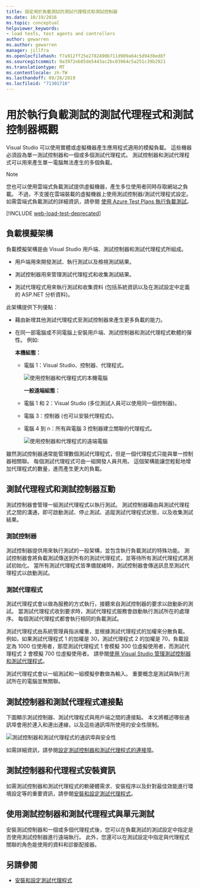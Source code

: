 ```yaml
---
title: 設定用於負載測試的測試代理程式和測試控制器
ms.date: 10/19/2016
ms.topic: conceptual
helpviewer_keywords:
- load tests, test agents and controllers
author: gewarren
ms.author: gewarren
manager: jillfra
ms.openlocfilehash: f7a912ff25e2782490b711d909a64c5d9438ed8f
ms.sourcegitcommit: 9a3972eb85de5443ac2bc03964c5a251c39b2921
ms.translationtype: MT
ms.contentlocale: zh-TW
ms.lasthandoff: 09/26/2019
ms.locfileid: "71301710"
---
```

# <a name="overview-of-test-agents-and-test-controllers-for-running-load-tests"></a>用於執行負載測試的測試代理程式和測試控制器概觀

Visual Studio 可以使用實體或虛擬機器產生應用程式適用的模擬負載。 這些機器必須設為單一測試控制器和一個或多個測試代理程式。 測試控制器和測試代理程式可以用來產生單一電腦無法產生的多個負載。

> [!NOTE]
> 您也可以使用雲端式負載測試提供虛擬機器，產生多位使用者同時存取網站之負載。 不過，不支援在雲端裝載的虛擬機器上使用測試控制器/測試代理程式設定。 如需雲端式負載測試的詳細資訊，請參閱 [使用 Azure Test Plans 執行負載測試](/azure/devops/test/load-test/get-started-simple-cloud-load-test?view=vsts)。

[!INCLUDE [web-load-test-deprecated](includes/web-load-test-deprecated.md)]

## <a name="load-simulation-architecture"></a>負載模擬架構

負載模擬架構是由 Visual Studio 用戶端、測試控制器和測試代理程式所組成。

- 用戶端用來開發測試、執行測試以及檢視測試結果。

- 測試控制器用來管理測試代理程式和收集測試結果。

- 測試代理程式用來執行測試和收集資料 (包括系統資訊以及在測試設定中定義的 ASP.NET 分析資料)。

此架構提供下列優點：

- 藉由新增其他測試代理程式至測試控制器來產生更多負載的能力。

- 在同一部電腦或不同電腦上安裝用戶端、測試控制器和測試代理程式軟體的彈性。 例如:

   **本機組態：**

  - 電腦 1：Visual Studio、控制器、代理程式。

    ![使用控制器和代理程式的本機電腦](./media/load-test-configa.png)

    **一般遠端組態：**

  - 電腦 1 和 2：Visual Studio (多位測試人員可以使用同一個控制器)。

  - 電腦 3：控制器 (也可以安裝代理程式)。

  - 電腦 4 到 n：所有與電腦 3 控制器建立關聯的代理程式。

    ![使用控制器和代理程式的遠端電腦](./media/load-test-configb.png)

雖然測試控制器通常能管理數個測試代理程式，但是一個代理程式只能與單一控制器相關聯。 每個測試代理程式可由一組開發人員共用。 這個架構能讓您輕鬆地增加代理程式的數量，進而產生更大的負載。

## <a name="test-agent-and-test-controller-interaction"></a>測試代理程式和測試控制器互動

測試控制器會管理一組測試代理程式以執行測試。 測試控制器藉由與測試代理程式之間的溝通，即可啟動測試、停止測試、追蹤測試代理程式狀態，以及收集測試結果。

### <a name="test-controller"></a>測試控制器

測試控制器提供用來執行測試的一般架構，並包含執行負載測試的特殊功能。 測試控制器會將負載測試傳送到所有的測試代理程式，並等待所有測試代理程式將測試初始化。 當所有測試代理程式皆準備就緒時，測試控制器會傳送訊息至測試代理程式以啟動測試。

### <a name="test-agent"></a>測試代理程式

測試代理程式會以做為服務的方式執行，接聽來自測試控制器的要求以啟動新的測試。 當測試代理程式收到要求時，測試代理程式服務會啟動執行測試所在的處理序。 每個測試代理程式都會執行相同的負載測試。

測試代理程式由系統管理員指派權重，並根據測試代理程式的加權來分散負載。 例如，如果測試代理程式 1 的加權是 30，測試代理程式 2 的加權是 70，負載設定為 1000 位使用者，那麼測試代理程式 1 會模擬 300 位虛擬使用者，而測試代理程式 2 會模擬 700 位虛擬使用者。 請參閱[使用 Visual Studio 管理測試控制器和測試代理程式](../test/manage-test-controllers-and-test-agents.md)。

測試代理程式會以一組測試和一組模擬參數做為輸入。 重要概念是測試與執行測試所在的電腦並無關聯。

## <a name="test-controller-and-test-agent-connection-points"></a>測試控制器和測試代理程式連接點

下圖顯示測試控制器、測試代理程式與用戶端之間的連接點。 本文將概述哪些通訊埠會用於連入和連出連線，以及這些通訊埠所使用的安全性限制。

![測試控制器和測試代理程式的通訊埠與安全性](./media/test-controller-agent-firewall.png)

如需詳細資訊，請參閱[設定測試控制器和測試代理程式的連接埠](../test/configure-ports-for-test-controllers-and-test-agents.md)。

## <a name="test-controller-and-agent-installation-information"></a>測試控制器和代理程式安裝資訊

如需測試控制器和測試代理程式的軟硬體需求、安裝程序以及針對最佳效能進行環境設定等的重要資訊，請參閱[安裝和設定測試代理程式](../test/lab-management/install-configure-test-agents.md)。

## <a name="use-the-test-controller-and-test-agent-with-unit-tests"></a>使用測試控制器和測試代理程式與單元測試

安裝測試控制器和一個或多個代理程式後，您可以在負載測試的測試設定中指定是否使用測試控制器進行遠端執行。 此外，您還可以在測試設定中指定與代理程式關聯的角色能使用的資料和診斷配接器。

## <a name="see-also"></a>另請參閱

- [安裝和設定測試代理程式](../test/lab-management/install-configure-test-agents.md)